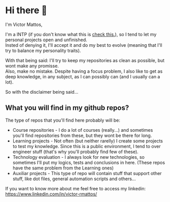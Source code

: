 # Hi there 👋
I'm Victor Mattos,

I'm a INTP (if you don't know what this is [check this.](https://www.16personalities.com/intp-personality)), so I tend to let my personal projects open and unfinished.  
Insted of denying it, I'll accept it and do my best to evolve (meaning that I'll try to balance my personality traits).  

With that being said: I'll try to keep my repositories as clean as possible, but wont make any promisse.  
Also, make no mistake. Despite having a focus problem, I also like to get as deep knowledge, in any subject, as I can possibly can (and I usually can a lot).

So with the disclaimer being said...

## What you will find in my github repos?

The type of repos that you'll find here probably will be:
* Course repositories - I do a lot of courses (really...) and sometimes you'll find repositories from these, but they wont be there for long.
* Learning projects - Not often (but neither rarelly) I create some projects to test my knowledge. Since this is a public environment, I tend to over engineer stuff (that's why you'll probably find few of these).
* Technology evaluation - I always look for new technologies, so sometimes I'll put my logics, tests and conclusions in here. (These repos have the same problem from the Learning ones)
* Auxiliar projects - This type of repo will contain stuff that support other stuff, like dot files, general automation scripts and others...


If you want to know more about me feel free to access my linkedin: https://www.linkedin.com/in/victor-rmattos/

<!--
**VictorMattos/VictorMattos** is a ✨ _special_ ✨ repository because its `README.md` (this file) appears on your GitHub profile.

Here are some ideas to get you started:

- 🔭 I’m currently working on ...
- 🌱 I’m currently learning ...
- 👯 I’m looking to collaborate on ...
- 🤔 I’m looking for help with ...
- 💬 Ask me about ...
- 📫 How to reach me: ...
- 😄 Pronouns: ...
- ⚡ Fun fact: ...
-->
